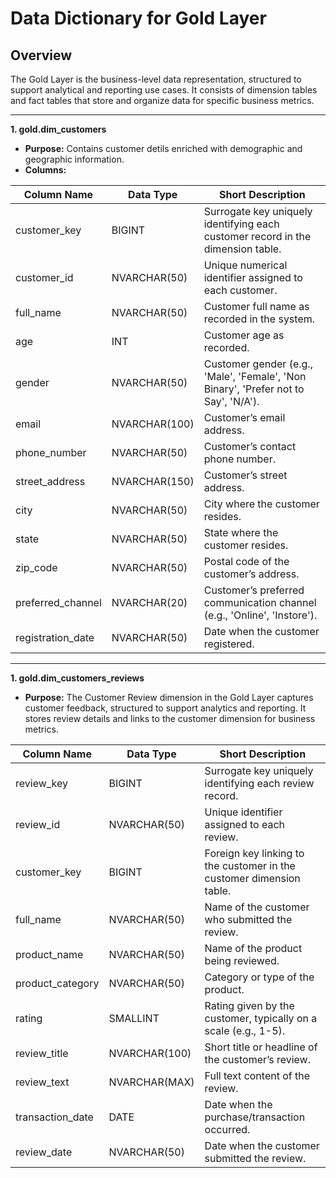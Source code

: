 # **Data Dictionary for Gold Layer**

## **Overview**

The Gold Layer is the business-level data representation, structured to support analytical and reporting use cases. 
It consists of dimension tables and fact tables that store and organize data for specific business metrics.

---------------------------------------------------------------------------------------------------------

**1. gold.dim_customers**

- **Purpose:** Contains customer detils enriched with demographic and geographic information.
- **Columns:**

| Column Name        | Data Type       | Short Description                                                                                  |
|-------------------|----------------|---------------------------------------------------------------------------------------------------|
| customer_key       | BIGINT         | Surrogate key uniquely identifying each customer record in the dimension table.                   |
| customer_id        | NVARCHAR(50)   | Unique numerical identifier assigned to each customer.                                             |
| full_name          | NVARCHAR(50)   | Customer full name as recorded in the system.                                                     |
| age                | INT            | Customer age as recorded.                                                                         |
| gender             | NVARCHAR(50)   | Customer gender (e.g., 'Male', 'Female', 'Non Binary', 'Prefer not to Say', 'N/A').             |
| email              | NVARCHAR(100)  | Customer’s email address.                                                                         |
| phone_number       | NVARCHAR(50)   | Customer’s contact phone number.                                                                  |
| street_address     | NVARCHAR(150)  | Customer’s street address.                                                                        |
| city               | NVARCHAR(50)   | City where the customer resides.                                                                  |
| state              | NVARCHAR(50)   | State where the customer resides.                                                                 |
| zip_code           | NVARCHAR(50)   | Postal code of the customer’s address.                                                           |
| preferred_channel  | NVARCHAR(20)   | Customer’s preferred communication channel (e.g., 'Online', 'Instore').                          |
| registration_date  | NVARCHAR(50)   | Date when the customer registered.                                                               |

-------------------------------------------------------------------------------------------------------------------------------------------------

**1. gold.dim_customers_reviews**

- **Purpose:** The Customer Review dimension in the Gold Layer captures customer feedback, structured to support analytics and reporting.
                It stores review details and links to the customer dimension for business metrics.

| Column Name         | Data Type       | Short Description                                                                                  |
|--------------------|----------------|---------------------------------------------------------------------------------------------------|
| review_key          | BIGINT         | Surrogate key uniquely identifying each review record.                                             |
| review_id           | NVARCHAR(50)   | Unique identifier assigned to each review.                                                        |
| customer_key        | BIGINT         | Foreign key linking to the customer in the customer dimension table.                              |
| full_name           | NVARCHAR(50)   | Name of the customer who submitted the review.                                                    |
| product_name        | NVARCHAR(50)   | Name of the product being reviewed.                                                               |
| product_category    | NVARCHAR(50)   | Category or type of the product.                                                                  |
| rating              | SMALLINT       | Rating given by the customer, typically on a scale (e.g., 1-5).                                   |
| review_title        | NVARCHAR(100)  | Short title or headline of the customer’s review.                                                |
| review_text         | NVARCHAR(MAX)  | Full text content of the review.                                                                  |
| transaction_date    | DATE           | Date when the purchase/transaction occurred.                                                     |
| review_date         | NVARCHAR(50)   | Date when the customer submitted the review.                                                     |






